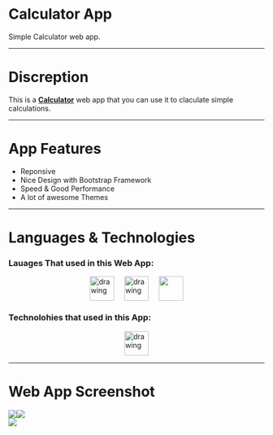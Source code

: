 # Calculator App

Simple Calculator web app.

---

# Discreption

This is a [**Calculator**](https://calculator-six-rosy.vercel.app/) web app that you can use it to claculate simple calculations.

---

# App Features

- Reponsive
- Nice Design with Bootstrap Framework
- Speed & Good Performance
- A lot of awesome Themes

---

# Languages & Technologies

### Lauages That used in this Web App:

<div style="display: flex; justify-content: center; align-items: center; gap: 20px;">
  <a href="https://developer.mozilla.org/en-US/docs/Web/HTML"><img src="https://img.icons8.com/color/48/000000/html-5--v1.png" alt="drawing" width="48" height="48"/></a>
  <a href="https://developer.mozilla.org/en-US/docs/Web/CSS?retiredLocale=ar"><img src="https://img.icons8.com/color/48/000000/css3.png" alt="drawing" width="48" height="48"/></a>
  <a href="https://www.javascript.com/"><img src="https://img.icons8.com/color/48/000000/javascript--v2.png" width="48" height="48"/></a>
</div>

### Technolohies that used in this App:

<div style="display: flex; justify-content: center; align-items: center; gap: 20px;">
  <a href="https://reactjs.org/"><img src="https://cdn-icons-png.flaticon.com/512/3334/3334886.png" alt="drawing" width="48" height="48"/></a>
</div>

---

# Web App Screenshot

<div>
  <div style="display: flex !important; justify-content: start !important; gap: 2 !important; align-items: center !important;">
    <img src="https://github.com/ahmedmohmd/calculator-app/blob/main/screenshots/one.png?raw=true"/>
    <img src="https://github.com/ahmedmohmd/calculator-app/blob/main/screenshots/two.png?raw=true"/>
  </div>
  <img src="https://github.com/ahmedmohmd/calculator-app/blob/main/screenshots/three.png?raw=true"/>
</div>

<!-- ![App Screenshot](https://github.com/ahmedmohmd/calculator/blob/main/app-screenshot.png?raw=true) -->
